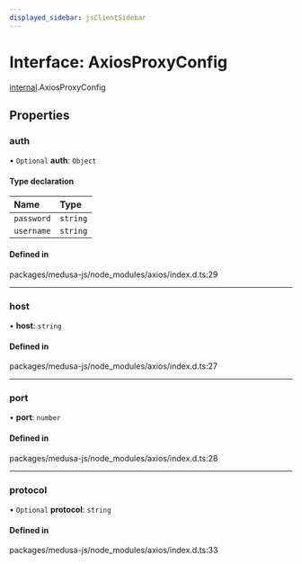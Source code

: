 ```yaml
---
displayed_sidebar: jsClientSidebar
---
```


# Interface: AxiosProxyConfig

[internal](../modules/internal-12.md).AxiosProxyConfig

## Properties

### auth

• `Optional` **auth**: `Object`

#### Type declaration

| Name | Type |
| :------ | :------ |
| `password` | `string` |
| `username` | `string` |

#### Defined in

packages/medusa-js/node_modules/axios/index.d.ts:29

___

### host

• **host**: `string`

#### Defined in

packages/medusa-js/node_modules/axios/index.d.ts:27

___

### port

• **port**: `number`

#### Defined in

packages/medusa-js/node_modules/axios/index.d.ts:28

___

### protocol

• `Optional` **protocol**: `string`

#### Defined in

packages/medusa-js/node_modules/axios/index.d.ts:33
